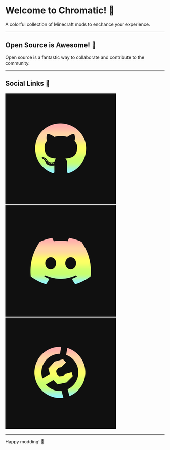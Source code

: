 # Welcome to Chromatic! 👾
A colorful collection of Minecraft mods to enchance your experience.

---

## Open Source is Awesome! 🚀
Open source is a fantastic way to collaborate and contribute to the community. 

---

## Social Links 📱
<a href="https://github.com/chromaticforge">
  <img src="assets/github.png" width="350" height="350">
</a>
<a href="https://discord.gg/FFk5qKxM">
  <img src="assets/discord.png" width="350" height="350">
</a>
<a href="https://modrinth.com/organization/chromatic">
  <img src="assets/modrinth.png" width="350" height="350">
</a>

---

Happy modding! 🔨
